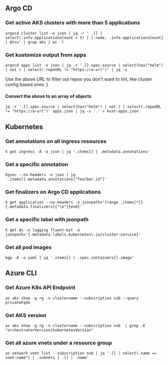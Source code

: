 ## Argo CD
### Get active AKS clusters with more than 5 applications
`argocd cluster list -o json | jq -r ' .[] | select(.info.applicationsCount > 5) | [.name, .info.applicationsCount] | @tsv' | grep aks | wc -l`
### Get kustomize output from apps
`argocd apps list -o json | jq -r '.[].spec.source | select(has("helm") | not ) | select(.repoURL != "https://a-url")' | jq -s`

Use the above URL to filter out repos you don't want to lint, like cluster config based ones :)
#### Convert the above to an array of objects
`jq -r '.[].spec.source | select(has("helm") | not ) | select(.repoURL != "https://a-url")' apps.json | jq -s '.' > kust-apps.json`

## Kubernetes
### Get annotations on all ingress resources
`k get ingress -A -o json | jq '.items[] | .metadata.annotations'`
### Get a specific annotation
`kgsec --no-headers -o json | jq '.items[].metadata.annotations["foo/bar.id"]'`
### Get finalizers on Argo CD applications
`k get application --no-headers -o jsonpath='{range .items[*]}{.metadata.finalizers}{"\n"}{end}'`
### Get a specific label with jsonpath
`k get ds -n logging fluent-bit -o jsonpath='{.metadata.labels.kubernetes\.io/cluster-service}'`
### Get all pod images
`kgp -A -o yaml | yq '.items[] | .spec.containers[].image'`

## Azure CLI
### Get Azure K8s API Endpoint
`az aks show -g rg -n clustername --subscription sub --query privateFqdn`
### Get AKS version
`az aks show -g rg -n clustername --subscription sub  | grep -E "orchestratorVersion|kubernetesVersion"`
### Get all azure vnets under a resource group
`az network vnet list --subscription sub | jq '.[] | select(.name == vnet-name") | .subnets | .[] | .name'`